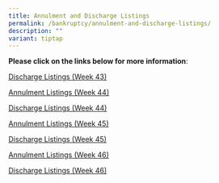 ```yaml
---
title: Annulment and Discharge Listings
permalink: /bankruptcy/annulment-and-discharge-listings/
description: ""
variant: tiptap
---
```

<p><strong>Please click on the links below for more information</strong>:</p>
<p></p>
<p><a href="/files/Annulment &amp; Discharge Listings/Discharge_Listings__Week_43_.pdf" rel="noopener nofollow" target="_blank">Discharge Listings (Week 43)</a>
</p>
<p><a href="/files/Annulment &amp; Discharge Listings/Annulment_Listings__Week_44_.pdf" rel="noopener nofollow" target="_blank">Annulment Listings (Week 44)</a>
</p>
<p><a href="/files/Annulment &amp; Discharge Listings/Discharge_Listings__Week_44_.pdf" rel="noopener nofollow" target="_blank">Discharge Listings (Week 44)</a>
</p>
<p><a href="/files/Annulment &amp; Discharge Listings/Annulment_Listings__Week_45_.pdf" rel="noopener nofollow" target="_blank">Annulment Listings (Week 45)</a>
</p>
<p><a href="/files/Annulment &amp; Discharge Listings/Discharge_Listings__Week_45_.pdf" rel="noopener nofollow" target="_blank">Discharge Listings (Week 45)</a>
</p>
<p><a href="/files/Annulment &amp; Discharge Listings/Annulment_Listings__Week_46_.pdf" rel="noopener nofollow" target="_blank">Annulment Listings (Week 46)</a>
</p>
<p><a href="/files/Annulment &amp; Discharge Listings/Discharge_Listings__Week_46_.pdf" rel="noopener nofollow" target="_blank">Discharge Listings (Week 46)</a>
</p>